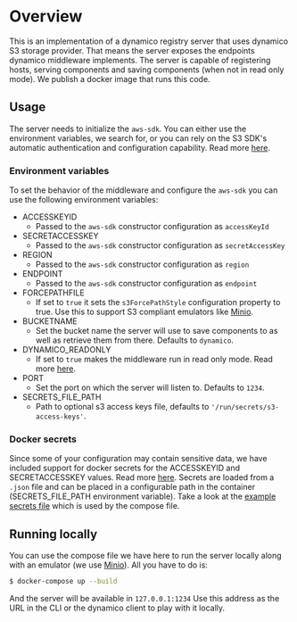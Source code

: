 # Overview
This is an implementation of a dynamico registry server that uses dynamico S3 storage provider. That means the server exposes the endpoints dynamico middleware implements. The server is capable of registering hosts, serving components and saving components (when not in read only mode). We publish a docker image that runs this code.

## Usage
The server needs to initialize the `aws-sdk`. You can either use the environment variables, we search for, or you can rely on the S3 SDK's automatic authentication and configuration capability. Read more [here](https://docs.aws.amazon.com/sdk-for-javascript/v2/developer-guide/setting-credentials-node.html).

### Environment variables

To set the behavior of the middleware and configure the `aws-sdk` you can use the following environment variables:
 - ACCESSKEYID
    - Passed to the `aws-sdk` constructor configuration as `accessKeyId`
- SECRETACCESSKEY
    - Passed to the `aws-sdk` constructor configuration as `secretAccessKey`
- REGION
    - Passed to the `aws-sdk` constructor configuration as `region`
- ENDPOINT
    - Passed to the `aws-sdk` constructor configuration as `endpoint`
- FORCEPATHFILE
    - If set to `true` it sets the `s3ForcePathStyle` configuration property to true. Use this to support S3 compliant emulators like [Minio](https://github.com/minio/minio).
- BUCKETNAME
    - Set the bucket name the server will use to save components to as well as retrieve them from there. Defaults to `dynamico`.
- DYNAMICO_READONLY
    - If set to `true` makes the middleware run in read only mode. Read more [here]('../../server/express-middleware').
- PORT
    - Set the port on which the server will listen to. Defaults to `1234`.
- SECRETS_FILE_PATH
    - Path to optional s3 access keys file, defaults to `'/run/secrets/s3-access-keys'`.

### Docker secrets

Since some of your configuration may contain sensitive data, we have included support for docker secrets for the ACCESSKEYID and SECRETACCESSKEY values. Read more [here](https://docs.docker.com/engine/swarm/secrets/). Secrets are loaded from a `.json` file and can be placed in a configurable path in the container (SECRETS_FILE_PATH environment variable). Take a look at the [example secrets file](./access-keys.json) which is used by the compose file.

## Running locally
You can use the compose file we have here to run the server locally along with an emulator (we use [Minio](https://github.com/minio/minio)). All you have to do is:
```bash
$ docker-compose up --build
```

And the server will be available in `127.0.0.1:1234`
Use this address as the URL in the CLI or the dynamico client to play with it locally.